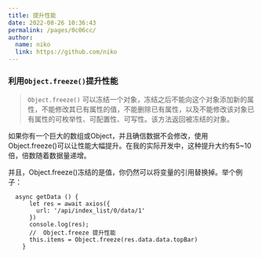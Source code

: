 ```yaml
---
title: 提升性能
date: 2022-08-26 10:36:43
permalink: /pages/0c06cc/
author: 
  name: niko
  link: https://github.com/niko
---
```

### 利用`Object.freeze()`提升性能

> `Object.freeze()` 可以冻结一个对象，冻结之后不能向这个对象添加新的属性，不能修改其已有属性的值，不能删除已有属性，以及不能修改该对象已有属性的可枚举性、可配置性、可写性。该方法返回被冻结的对象。

如果你有一个巨大的数组或Object，并且确信数据不会修改，使用Object.freeze()可以让性能大幅提升。在我的实际开发中，这种提升大约有5~10倍，倍数随着数据量递增。

并且，Object.freeze()冻结的是值，你仍然可以将变量的引用替换掉。举个例子：

      async getData () {
          let res = await axios({
            url: '/api/index_list/0/data/1'
          })
          console.log(res);
          //  Object.freeze 提升性能
          this.items = Object.freeze(res.data.data.topBar)
        }

